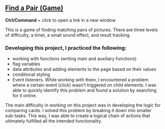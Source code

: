 ## [Find a Pair (Game)](vch-sh.github.io/js-find-a-pair-game/) 
**Ctrl/Command** + click to open a link in a new window

This is a game of finding matching pairs of pictures. There are three levels of difficulty, a timer, a small sound effect, and result tracking.

### Developing this project, I practiced the following:
* working with functions (writing main and auxiliary functions)
* flag variables
* data attributes and adding elements to the page based on their values
* conditional styling
* Event listeners. While working with them, I encountered a problem where a certain event (click) wasn't triggered on child elements. I was able to quickly identify this problem and found a solution by searching for it online.

The main difficulty in working on this project was in developing the logic for comparing cards. I solved this problem by breaking it down into smaller sub-tasks. This way, I was able to create a logical chain of actions that ultimately fulfilled all the intended functionality.
